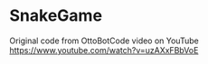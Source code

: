 # SnakeGame
Original code from OttoBotCode video on YouTube
https://www.youtube.com/watch?v=uzAXxFBbVoE

